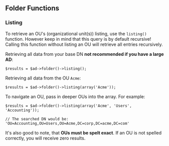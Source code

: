 ## Folder Functions

### Listing

To retrieve an OU's (organizational unit(s)) listing, use the `listing()` function. However keep in mind that this query is by default recursive!
Calling this function without listing an OU will retrieve all entries recursively.

Retrieving all data from your base DN **not recommended if you have a large AD**:

    $results = $ad->folder()->listing();

Retrieving all data from the OU `Acme`:

    $results = $ad->folder()->listing(array('Acme'));

To navigate an OU, pass in deeper OUs into the array. For example:

    $results = $ad->folder()->listing(array('Acme', 'Users', 'Accounting'));
    
    // The searched DN would be: 'OU=Accounting,OU=Users,OU=Acme,DC=corp,DC=acme,DC=com'

It's also good to note, that **OUs must be spelt exact**. If an OU is not spelled correctly, you will receive zero results.